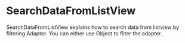 # SearchDataFromListView
SearchDataFromListView explains how to search data from listview by filtering Adapter. You can either use Object to filter the adapter.
